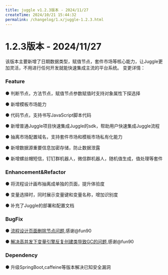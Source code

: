 ```yaml
---
title: juggle v1.2.3版本 - 2024/11/27
createTime: 2024/10/21 15:44:32
permalink: /changelog/1.x/juggle-1.2.3.html
---
```

# 1.2.3版本 - 2024/11/27
该版本主要新增了日期数据类型，赋值节点，套件市场等核心能力，让Juggle更加灵活，不用进行任何开发就能快速集成主流的平台系统。
变更详情：

### Feature

● 判断节点，方法节点，赋值节点参数赋值时支持对象属性下探选择

● 新增模板市场能力

● 代码节点，支持书写JavaScript脚本代码

● 新增普通Juggle项目快速集成Juggle的sdk，帮助用户快速集成Juggle流程

● 抽离市场配置域名，支持套件市场和模板市场私有化能力

● 新增数据源重要信息加密存储，防止数据泄露

● 新增螺丝帽短信，钉钉群机器人，微信群机器人，随机值生成，值处理等套件

### Enhancement&Refactor

● 将流程设计画布抽离成单独的页面，提升体验度

● 变量选择时，同时展示变量键和变量名称，增加识别度

● 补充了Juggle的部署和配置文档


### BugFix

● [流程设计页面删除节点问题](https://github.com/somta/Juggle/pull/26),感谢@fun90

● [解决高并发下变量引擎反复创建类导致GC的问题](https://github.com/somta/Juggle/pull/28),感谢@fun90

### Dependency

● 升级SpringBoot,caffeine等版本解决已知安全漏洞